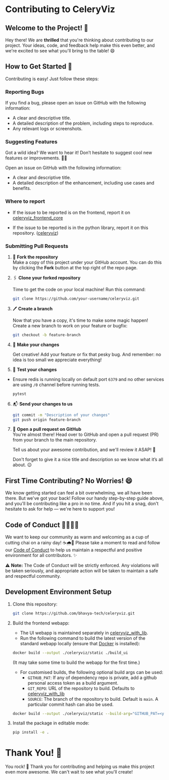 # Contributing to CeleryViz

## Welcome to the Project! 🎉

Hey there! We are **thrilled** that you're thinking about contributing to our project. Your ideas, code, and feedback help make this even better, and we're excited to see what you'll bring to the table! 😄


## How to Get Started 🚀

Contributing is easy! Just follow these steps:


### Reporting Bugs

If you find a bug, please open an issue on GitHub with the following information:
- A clear and descriptive title.
- A detailed description of the problem, including steps to reproduce.
- Any relevant logs or screenshots.


### Suggesting Features

Got a wild idea? We want to hear it! Don’t hesitate to suggest cool new features or improvements. 🌈💡

Open an issue on GitHub with the following information:
- A clear and descriptive title.
- A detailed description of the enhancement, including use cases and benefits.


### Where to report
  - If the issue to be reported is on the frontend, report it on [celeryviz_frontend_core](https://github.com/bhavya-tech/celeryviz_frontend_core/issues)

  - If the issue to be reported is in the python library, report it on this repository. ([celeryviz](https://github.com/bhavya-tech/celeryviz))


### Submitting Pull Requests

1. 🍴 **Fork the repository**  
   Make a copy of this project under your GitHub account. You can do this by clicking the **Fork** button at the top right of the repo page.

2. 🖇️ **Clone your forked repository**

    Time to get the code on your local machine! Run this command:

    ```bash
    git clone https://github.com/your-username/celeryviz.git
    ```

3. 🖊️ **Create a branch**  

   Now that you have a copy, it's time to make some magic happen!  
   Create a new branch to work on your feature or bugfix:
    ```bash
    git checkout -b feature-branch
    ```

4. 🔨 **Make your changes**

   Get creative! Add your feature or fix that pesky bug. And remember: no idea is too small we appreciate everything!

5. 🧪 **Test your changes**
  - Ensure redis is running locally on default port `6379` and no other services are using `/0` channel before running tests.

    ```bash
    pytest
    ```

6. 📬 **Send your changes to us**
    ```bash
    git commit -m "Description of your changes"
    git push origin feature-branch
    ```

7. 🔄 **Open a pull request on GitHub**  
   You're almost there! Head over to GitHub and open a pull request (PR) from your branch to the main repository.  

   Tell us about your awesome contribution, and we'll review it ASAP! 🚀  

   Don't forget to give it a nice title and description so we know what it’s all about. 😉


## First Time Contributing? No Worries! 😄
We know getting started can feel a bit overwhelming, we all have been there. But we've got your back! Follow our handy step-by-step guide above, and you'll be contributing like a pro in no time. And if you hit a snag, don't hesitate to ask for help — we're here to support you!


## Code of Conduct 👩‍💻👨‍💻
We want to keep our community as warm and welcoming as a cup of cutting chai on a rainy day! ☕🌧️🍵 Please take a moment to read and follow our [Code of Conduct](CODE_OF_CONDUCT.md) to help us maintain a respectful and positive environment for all contributors. ✨

⚠️ **Note:** The Code of Conduct will be strictly enforced. Any violations will be taken seriously, and appropriate action will be taken to maintain a safe and respectful community.


## Development Environment Setup

1. Clone this repository:
    ```bash
    git clone https://github.com/bhavya-tech/celeryviz.git
    ```
2. Build the frontend webapp:
    - The UI webapp is maintained separately in [celeryviz_with_lib](https://github.com/bhavya-tech/celeryviz_with_lib).
    - Run the following command to build the latest version of the standard webapp locally (ensure that [Docker](https://www.docker.com/) is installed):
    ```bash
    docker build --output ./celeryviz/static ./build_ui
    ```
    (It may take some time to build the webapp for the first time.) 

    - For customised builds, the following optional build args can be used:
      - `GITHUB_PAT`: If any of dependency repo is private, add a github personal access token as a build argument.
      - `GIT_REPO`: URL of the repository to build. Defaults to [celeryviz_with_lib](https://github.com/bhavya-tech/celeryviz_with_lib.git)
      - `SOURCE`: The branch of the repository to build. Default is `main`. A particular commit hash can also be used.

    ```bash
    docker build --output ./celeryviz/static --build-arg="GITHUB_PAT=<your github personal access token>" ./build_ui
    ```

3. Install the package in editable mode:
    ```bash
    pip install -e .
    ```


# Thank You! 🙌
You rock! 🤘 Thank you for contributing and helping us make this project even more awesome. We can't wait to see what you'll create!